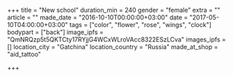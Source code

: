 +++
title = "New school"
duration_min = 240
gender = "female"
extra = ""
article = ""
made_date = "2016-10-10T00:00:00+03:00"
date = "2017-05-10T04:00:00+03:00"
tags = ["color", "flower", "rose", "wings", "clock"]
bodypart = ["back"]
image_ipfs = "QmNRQzp5t5QKTCty17RYjjG4WCxWLroVAcc8322ESzLCva"
images_ipfs = []
location_city = "Gatchina"
location_country = "Russia"
made_at_shop = "aid_tattoo"

+++
